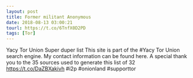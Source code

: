 ```yaml
---
layout: post
title: Former militant Anonymous
date: 2018-08-13 03:00:21
tourl: https://t.co/6TnfX0D2PD
tags: [Tor]
---
```

Yacy Tor Union Super duper list This site is part of the #Yacy Tor Union search engine. My contact information can be found here. A special thank you to the 35 sources used to generate this list of 32 https://t.co/DaZBXakivh #i2p #onionland #supporttor